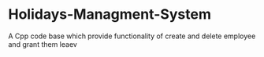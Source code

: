 # Holidays-Managment-System
A Cpp code base which provide functionality of create and delete employee and grant them leaev
